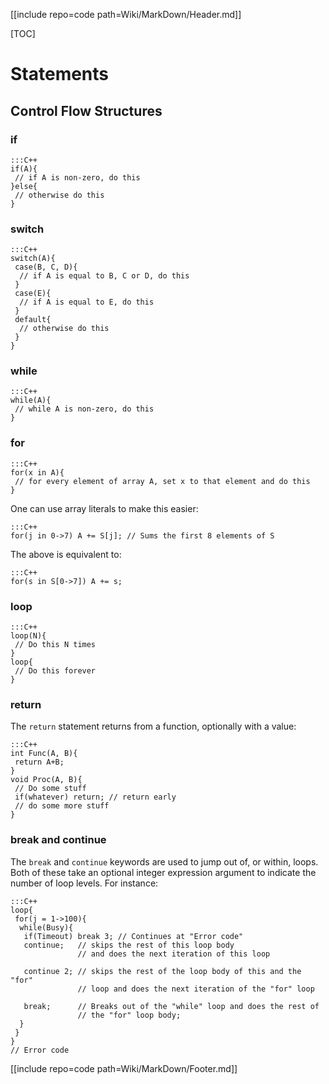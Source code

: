 [[include repo=code path=Wiki/MarkDown/Header.md]]

[TOC]

# Statements
## Control Flow Structures
### if

    :::C++
    if(A){
     // if A is non-zero, do this
    }else{
     // otherwise do this
    }

### switch

    :::C++
    switch(A){
     case(B, C, D){
      // if A is equal to B, C or D, do this
     }
     case(E){
      // if A is equal to E, do this
     }
     default{
      // otherwise do this
     }
    }

### while

    :::C++
    while(A){
     // while A is non-zero, do this
    }

### for

    :::C++
    for(x in A){
     // for every element of array A, set x to that element and do this
    }

One can use array literals to make this easier:

    :::C++
    for(j in 0->7) A += S[j]; // Sums the first 8 elements of S

The above is equivalent to:

    :::C++
    for(s in S[0->7]) A += s;

### loop

    :::C++
    loop(N){
     // Do this N times
    }
    loop{
     // Do this forever
    }

### return

The `return` statement returns from a function, optionally with a value:

    :::C++
    int Func(A, B){
     return A+B;
    }
    void Proc(A, B){
     // Do some stuff
     if(whatever) return; // return early
     // do some more stuff
    }

### break and continue

The `break` and `continue` keywords are used to jump out of, or within, loops.  Both of these take an optional integer expression argument to indicate the number of loop levels.  For instance:

    :::C++
    loop{
     for(j = 1->100){
      while(Busy){
       if(Timeout) break 3; // Continues at "Error code"
       continue;   // skips the rest of this loop body
                   // and does the next iteration of this loop

       continue 2; // skips the rest of the loop body of this and the "for"
                   // loop and does the next iteration of the "for" loop

       break;      // Breaks out of the "while" loop and does the rest of
                   // the "for" loop body;
      }
     }
    }
    // Error code

[[include repo=code path=Wiki/MarkDown/Footer.md]]

